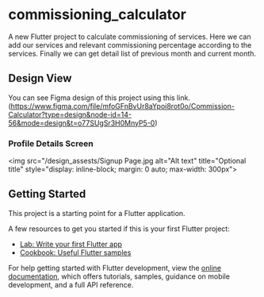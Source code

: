 # commissioning_calculator

A new Flutter project to calculate commissioning of services. Here we can add our services and relevant commissioning percentage according to the services. Finally we can get detail list of previous month and current month.

## Design View

You can see Figma design of this project using this link. (https://www.figma.com/file/mfoGFnBvUr8aYpoi8rot0o/Commission-Calculator?type=design&node-id=14-56&mode=design&t=o77SUgSr3H0MnyP5-0)

### Profile Details Screen

<img 
  src="/design_assests/Signup Page.jpg
  alt="Alt text"
  title="Optional title"
  style="display: inline-block; margin: 0 auto; max-width: 300px">

## Getting Started

This project is a starting point for a Flutter application.

A few resources to get you started if this is your first Flutter project:

- [Lab: Write your first Flutter app](https://docs.flutter.dev/get-started/codelab)
- [Cookbook: Useful Flutter samples](https://docs.flutter.dev/cookbook)

For help getting started with Flutter development, view the
[online documentation](https://docs.flutter.dev/), which offers tutorials,
samples, guidance on mobile development, and a full API reference.
